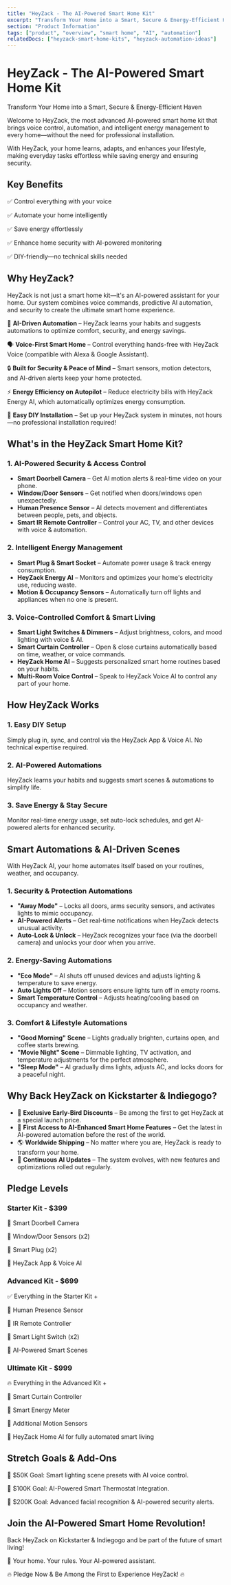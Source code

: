 ```yaml
---
title: "HeyZack - The AI-Powered Smart Home Kit"
excerpt: "Transform Your Home into a Smart, Secure & Energy-Efficient Haven with the most advanced AI-powered smart home kit."
section: "Product Information"
tags: ["product", "overview", "smart home", "AI", "automation"]
relatedDocs: ["heyzack-smart-home-kits", "heyzack-automation-ideas"]
---
```


# HeyZack - The AI-Powered Smart Home Kit

Transform Your Home into a Smart, Secure & Energy-Efficient Haven

Welcome to HeyZack, the most advanced AI-powered smart home kit that brings voice control, automation, and intelligent energy management to every home—without the need for professional installation.

With HeyZack, your home learns, adapts, and enhances your lifestyle, making everyday tasks effortless while saving energy and ensuring security.

## Key Benefits

✅ Control everything with your voice

✅ Automate your home intelligently

✅ Save energy effortlessly

✅ Enhance home security with AI-powered monitoring

✅ DIY-friendly—no technical skills needed

## Why HeyZack?

HeyZack is not just a smart home kit—it's an AI-powered assistant for your home. Our system combines voice commands, predictive AI automation, and security to create the ultimate smart home experience.

🚀 **AI-Driven Automation** – HeyZack learns your habits and suggests automations to optimize comfort, security, and energy savings.

🗣️ **Voice-First Smart Home** – Control everything hands-free with HeyZack Voice (compatible with Alexa & Google Assistant).

🔒 **Built for Security & Peace of Mind** – Smart sensors, motion detectors, and AI-driven alerts keep your home protected.

⚡ **Energy Efficiency on Autopilot** – Reduce electricity bills with HeyZack Energy AI, which automatically optimizes energy consumption.

📱 **Easy DIY Installation** – Set up your HeyZack system in minutes, not hours—no professional installation required!

## What's in the HeyZack Smart Home Kit?

### 1. AI-Powered Security & Access Control

- **Smart Doorbell Camera** – Get AI motion alerts & real-time video on your phone.
- **Window/Door Sensors** – Get notified when doors/windows open unexpectedly.
- **Human Presence Sensor** – AI detects movement and differentiates between people, pets, and objects.
- **Smart IR Remote Controller** – Control your AC, TV, and other devices with voice & automation.

### 2. Intelligent Energy Management

- **Smart Plug & Smart Socket** – Automate power usage & track energy consumption.
- **HeyZack Energy AI** – Monitors and optimizes your home's electricity use, reducing waste.
- **Motion & Occupancy Sensors** – Automatically turn off lights and appliances when no one is present.

### 3. Voice-Controlled Comfort & Smart Living

- **Smart Light Switches & Dimmers** – Adjust brightness, colors, and mood lighting with voice & AI.
- **Smart Curtain Controller** – Open & close curtains automatically based on time, weather, or voice commands.
- **HeyZack Home AI** – Suggests personalized smart home routines based on your habits.
- **Multi-Room Voice Control** – Speak to HeyZack Voice AI to control any part of your home.

## How HeyZack Works

### 1. Easy DIY Setup

Simply plug in, sync, and control via the HeyZack App & Voice AI. No technical expertise required.

### 2. AI-Powered Automations

HeyZack learns your habits and suggests smart scenes & automations to simplify life.

### 3. Save Energy & Stay Secure

Monitor real-time energy usage, set auto-lock schedules, and get AI-powered alerts for enhanced security.

## Smart Automations & AI-Driven Scenes

With HeyZack AI, your home automates itself based on your routines, weather, and occupancy.

### 1. Security & Protection Automations

- **"Away Mode"** – Locks all doors, arms security sensors, and activates lights to mimic occupancy.
- **AI-Powered Alerts** – Get real-time notifications when HeyZack detects unusual activity.
- **Auto-Lock & Unlock** – HeyZack recognizes your face (via the doorbell camera) and unlocks your door when you arrive.

### 2. Energy-Saving Automations

- **"Eco Mode"** – AI shuts off unused devices and adjusts lighting & temperature to save energy.
- **Auto Lights Off** – Motion sensors ensure lights turn off in empty rooms.
- **Smart Temperature Control** – Adjusts heating/cooling based on occupancy and weather.

### 3. Comfort & Lifestyle Automations

- **"Good Morning" Scene** – Lights gradually brighten, curtains open, and coffee starts brewing.
- **"Movie Night" Scene** – Dimmable lighting, TV activation, and temperature adjustments for the perfect atmosphere.
- **"Sleep Mode"** – AI gradually dims lights, adjusts AC, and locks doors for a peaceful night.

## Why Back HeyZack on Kickstarter & Indiegogo?

- 🎁 **Exclusive Early-Bird Discounts** – Be among the first to get HeyZack at a special launch price.
- 🚀 **First Access to AI-Enhanced Smart Home Features** – Get the latest in AI-powered automation before the rest of the world.
- 🌎 **Worldwide Shipping** – No matter where you are, HeyZack is ready to transform your home.
- 🔧 **Continuous AI Updates** – The system evolves, with new features and optimizations rolled out regularly.

## Pledge Levels

### Starter Kit - $399

🔹 Smart Doorbell Camera

🔹 Window/Door Sensors (x2)

🔹 Smart Plug (x2)

🔹 HeyZack App & Voice AI

### Advanced Kit - $699

✅ Everything in the Starter Kit +

🔹 Human Presence Sensor

🔹 IR Remote Controller

🔹 Smart Light Switch (x2)

🔹 AI-Powered Smart Scenes

### Ultimate Kit - $999

🔥 Everything in the Advanced Kit +

🔹 Smart Curtain Controller

🔹 Smart Energy Meter

🔹 Additional Motion Sensors

🔹 HeyZack Home AI for fully automated smart living

## Stretch Goals & Add-Ons

🚀 $50K Goal: Smart lighting scene presets with AI voice control.

🚀 $100K Goal: AI-Powered Smart Thermostat Integration.

🚀 $200K Goal: Advanced facial recognition & AI-powered security alerts.

## Join the AI-Powered Smart Home Revolution!

Back HeyZack on Kickstarter & Indiegogo and be part of the future of smart living!

🏡 Your home. Your rules. Your AI-powered assistant.

🔥 Pledge Now & Be Among the First to Experience HeyZack! 🔥
